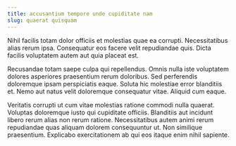 ```yaml
---
title: accusantium tempore unde cupiditate nam
slug: quaerat quisquam
---
```


Nihil facilis totam dolor officiis et molestias quae ea corrupti. Necessitatibus alias rerum ipsa. Consequatur eos facere velit repudiandae quis. Dicta facilis voluptatem autem aut quia placeat est.

Recusandae totam saepe culpa qui repellendus. Omnis nulla iste voluptatem dolores asperiores praesentium rerum doloribus. Sed perferendis doloremque ipsam perspiciatis eaque. Soluta hic molestiae error blanditiis et. Nemo aut natus velit doloremque consequatur vitae. Aliquid cum eaque.

Veritatis corrupti ut cum vitae molestias ratione commodi nulla quaerat. Voluptas doloremque iusto qui cupiditate officiis. Blanditiis aut incidunt libero rerum alias non rerum ratione. Necessitatibus autem animi rerum repudiandae quas aliquam dolorem consequuntur ut. Non similique praesentium. Explicabo exercitationem ab qui eos itaque enim nihil sapiente.
